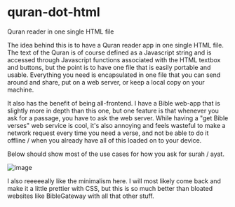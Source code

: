 # quran-dot-html
Quran reader in one single HTML file

The idea behind this is to have a Quran reader app in one single HTML file. The text of the Quran is of course defined as a Javascript string and is accessed through Javascript functions associated with the HTML textbox and buttons, but the point is to have one file that is easily portable and usable. Everything you need is encapsulated in one file that you can send around and share, put on a web server, or keep a local copy on your machine.

It also has the benefit of being all-frontend. I have a Bible web-app that is slightly more in depth than this one, but one feature is that whenever you ask for a passage, you have to ask the web server. While having a "get Bible verses" web service is cool, it's also annoying and feels wasteful to make a network request every time you need a verse, and not be able to do it offline / when you already have all of this loaded on to your device.

Below should show most of the use cases for how you ask for surah / ayat.

![image](https://user-images.githubusercontent.com/54599694/189545930-3b412087-e355-4acd-ab83-fc9e97de7231.png)

I also reeeeeally like the minimalism here. I will most likely come back and make it a little prettier with CSS, but this is so much better than bloated websites like BibleGateway with all that other stuff.
